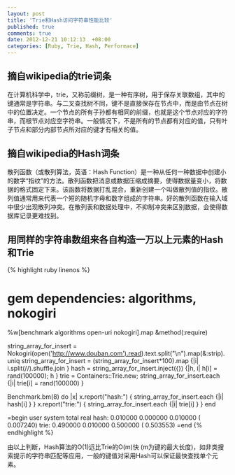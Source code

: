 ```yaml
---
layout: post
title: 'Trie和Hash访问字符串性能比较'
published: true
comments: true
date: 2012-12-21 10:12:13  +08:00
categories: [Ruby, Trie, Hash, Performace]
---
```


摘自wikipedia的trie词条
----------------------------
在计算机科学中，trie，又称前缀树，是一种有序树，用于保存关联数组，其中的键通常是字符串。与二叉查找树不同，键不是直接保存在节点中，而是由节点在树中的位置决定。一个节点的所有子孙都有相同的前缀，也就是这个节点对应的字符串，而根节点对应空字符串。一般情况下，不是所有的节点都有对应的值，只有叶子节点和部分内部节点所对应的键才有相关的值。

摘自wikipedia的Hash词条
----------------------------
散列函数（或散列算法，英语：Hash Function）是一种从任何一种数据中创建小的数字“指纹”的方法。散列函数把消息或数据压缩成摘要，使得数据量变小，将数据的格式固定下来。该函数将数据打乱混合，重新创建一个叫做散列值的指纹。散列值通常用来代表一个短的随机字母和数字组成的字符串。好的散列函数在输入域中很少出现散列冲突。在散列表和数据处理中，不抑制冲突来区别数据，会使得数据库记录更难找到。

用同样的字符串数组来各自构造一万以上元素的Hash和Trie
----------------------------
{% highlight ruby linenos %}
# gem dependencies: algorithms, nokogiri
%w[benchmark algorithms open-uri nokogiri].map &method(:require)

string_array_for_insert = Nokogiri(open('http://www.douban.com').read).text.split("\n").map(&:strip).uniq
string_array_for_insert = (string_array_for_insert*100).map {|i| i.split(//).shuffle.join }
hash = string_array_for_insert.inject({}) {|h, i| h[i] = rand(100000); h }
trie = Containers::Trie.new; string_array_for_insert.each {|i| trie[i] = rand(100000) }

Benchmark.bm(8) do |x|
  x.report("hash:") { string_array_for_insert.each {|i| hash[i] } }
  x.report("trie:") { string_array_for_insert.each {|i| trie[i] } }
end

=begin
               user     system      total        real
hash:      0.010000   0.000000   0.010000 (  0.007240)
trie:      0.490000   0.010000   0.500000 (  0.503553)
=end
{% endhighlight %}

由以上判断，Hash算法的O(1)远比Trie的O(m)快 (m为键的最大长度)，如非类搜索提示的字符串匹配等应用，一般的键值对采用Hash可以保证最快查找单个元素。
